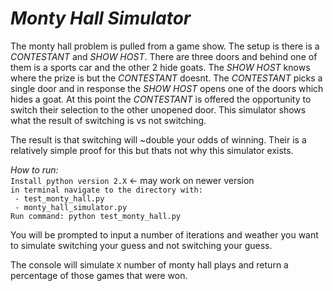 # ___Monty Hall Simulator___
The monty hall problem is pulled from a game show. The setup is there is a _CONTESTANT_ and _SHOW HOST_.
There are three doors and behind one of them is a sports car and the other 2 hide goats.
The _SHOW HOST_ knows where the prize is but the _CONTESTANT_ doesnt.
The _CONTESTANT_ picks a single door and in response the _SHOW HOST_ opens one of the doors which hides a goat.
At this point the _CONTESTANT_ is offered the opportunity to switch their selection to the other unopened door.
This simulator shows what the result of switching is vs not switching.

The result is that switching will ~double your odds of winning. Their is a relatively simple proof for this but thats not why this simulator exists.

_How to run:_  
`Install python version 2.X` <- may work on newer version  
`in terminal navigate to the directory with:`  
  ` - test_monty_hall.py`  
  ` - monty_hall_simulator.py`  
`Run command: python test_monty_hall.py`

You will be prompted to input a number of iterations and weather you want to simulate switching your guess and not switching your guess. 

The console will simulate `X` number of monty hall plays and return a percentage of those games that were won.
